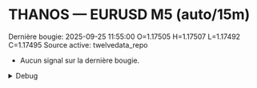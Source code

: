 # THANOS — EURUSD M5 (auto/15m)
Dernière bougie: 2025-09-25 11:55:00  O=1.17505  H=1.17507  L=1.17492  C=1.17495
Source active: twelvedata_repo

- Aucun signal sur la dernière bougie.

<details><summary>Debug</summary>

- TD_API_KEY manquant.

</details>